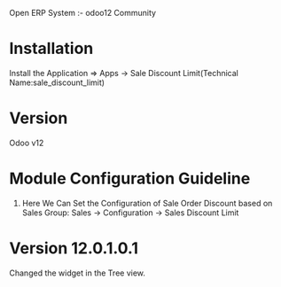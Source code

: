 Open ERP System :- odoo12 Community

Installation
============
Install the Application => Apps -> Sale Discount Limit(Technical Name:sale_discount_limit)

Version
=======
Odoo v12

Module Configuration Guideline
==============================

1. Here We Can Set the Configuration of Sale Order Discount based on Sales Group:
    Sales -> Configuration -> Sales Discount Limit

Version 12.0.1.0.1
==================

Changed the widget in the Tree view.